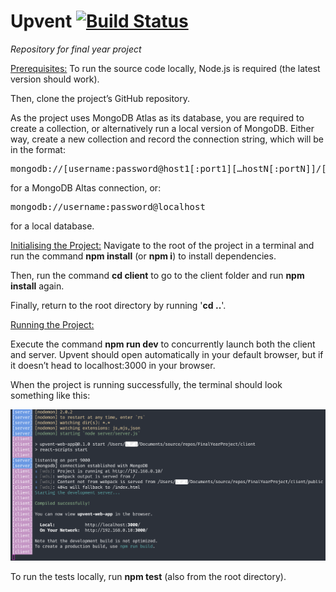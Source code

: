 # Upvent [![Build Status](https://dev.azure.com/jamieeverett0462/PRCO304-Upvent/_apis/build/status/jreverett.FinalYearProject?branchName=master)](https://dev.azure.com/jamieeverett0462/PRCO304-Upvent/_build/latest?definitionId=6&branchName=master)

_Repository for final year project_

<ins>Prerequisites:</ins>
To run the source code locally, Node.js is required (the latest version should work).

Then, clone the project’s GitHub repository.

As the project uses MongoDB Atlas as its database, you are required to create a collection, or alternatively run a local version of MongoDB. Either way, create a new collection and record the connection string, which will be in the format:

<pre>mongodb://[username:password@host1[:port1][…hostN[:portN]]/[defaultauthdb][?options]]</pre>

for a MongoDB Altas connection, or:

<pre>mongodb://username:password@localhost</pre>

for a local database.

<ins>Initialising the Project:</ins>
Navigate to the root of the project in a terminal and run the command **npm install** (or **npm i**) to install dependencies.

Then, run the command **cd client** to go to the client folder and run **npm install** again.

Finally, return to the root directory by running '**cd ..**'.

<ins>Running the Project:</ins>

Execute the command **npm run dev** to concurrently launch both the client and server. Upvent should open automatically in your default browser, but if it doesn’t head to localhost:3000 in your browser.

When the project is running successfully, the terminal should look something like this:

![Upvent running in terminal](/docs/images/running-dev-terminal.png)

To run the tests locally, run **npm test** (also from the root directory).
